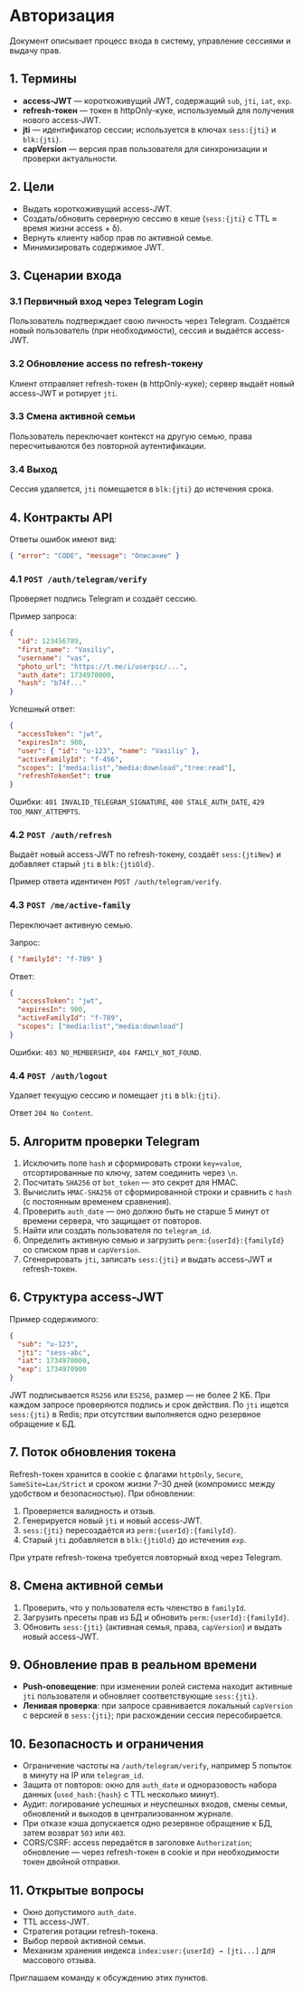 # Авторизация

Документ описывает процесс входа в систему, управление сессиями и выдачу прав.

## 1. Термины

- **access-JWT** — короткоживущий JWT, содержащий `sub`, `jti`, `iat`, `exp`.
- **refresh-токен** — токен в httpOnly-куке, используемый для получения нового access-JWT.
- **jti** — идентификатор сессии; используется в ключах `sess:{jti}` и `blk:{jti}`.
- **capVersion** — версия прав пользователя для синхронизации и проверки актуальности.

## 2. Цели

- Выдать короткоживущий access-JWT.
- Создать/обновить серверную сессию в кеше (`sess:{jti}` с TTL ≈ время жизни access + δ).
- Вернуть клиенту набор прав по активной семье.
- Минимизировать содержимое JWT.

## 3. Сценарии входа

### 3.1 Первичный вход через Telegram Login
Пользователь подтверждает свою личность через Telegram. Создаётся новый пользователь (при необходимости), сессия и выдаётся access-JWT.

### 3.2 Обновление access по refresh-токену
Клиент отправляет refresh-токен (в httpOnly-куке); сервер выдаёт новый access-JWT и ротирует `jti`.

### 3.3 Смена активной семьи
Пользователь переключает контекст на другую семью, права пересчитываются без повторной аутентификации.

### 3.4 Выход
Сессия удаляется, `jti` помещается в `blk:{jti}` до истечения срока.

## 4. Контракты API

Ответы ошибок имеют вид:

```json
{ "error": "CODE", "message": "Описание" }
```

### 4.1 `POST /auth/telegram/verify`
Проверяет подпись Telegram и создаёт сессию.

Пример запроса:

```json
{
  "id": 123456789,
  "first_name": "Vasiliy",
  "username": "vas",
  "photo_url": "https://t.me/i/userpic/...",
  "auth_date": 1734970000,
  "hash": "b74f..."
}
```

Успешный ответ:

```json
{
  "accessToken": "jwt",
  "expiresIn": 900,
  "user": { "id": "u-123", "name": "Vasiliy" },
  "activeFamilyId": "f-456",
  "scopes": ["media:list","media:download","tree:read"],
  "refreshTokenSet": true
}
```

Ошибки: `401 INVALID_TELEGRAM_SIGNATURE`, `400 STALE_AUTH_DATE`, `429 TOO_MANY_ATTEMPTS`.

### 4.2 `POST /auth/refresh`
Выдаёт новый access-JWT по refresh-токену, создаёт `sess:{jtiNew}` и добавляет старый `jti` в `blk:{jtiOld}`.

Пример ответа идентичен `POST /auth/telegram/verify`.

### 4.3 `POST /me/active-family`
Переключает активную семью.

Запрос:

```json
{ "familyId": "f-789" }
```

Ответ:

```json
{
  "accessToken": "jwt",
  "expiresIn": 900,
  "activeFamilyId": "f-789",
  "scopes": ["media:list","media:download"]
}
```

Ошибки: `403 NO_MEMBERSHIP`, `404 FAMILY_NOT_FOUND`.

### 4.4 `POST /auth/logout`
Удаляет текущую сессию и помещает `jti` в `blk:{jti}`.

Ответ `204 No Content`.

## 5. Алгоритм проверки Telegram

1. Исключить поле `hash` и сформировать строки `key=value`, отсортированные по ключу, затем соединить через `\n`.
2. Посчитать `SHA256` от `bot_token` — это секрет для HMAC.
3. Вычислить `HMAC-SHA256` от сформированной строки и сравнить с `hash` (с постоянным временем сравнения).
4. Проверить `auth_date` — оно должно быть не старше 5 минут от времени сервера, что защищает от повторов.
5. Найти или создать пользователя по `telegram_id`.
6. Определить активную семью и загрузить `perm:{userId}:{familyId}` со списком прав и `capVersion`.
7. Сгенерировать `jti`, записать `sess:{jti}` и выдать access-JWT и refresh-токен.

## 6. Структура access-JWT

Пример содержимого:

```json
{
  "sub": "u-123",
  "jti": "sess-abc",
  "iat": 1734970000,
  "exp": 1734970900
}
```

JWT подписывается `RS256` или `ES256`, размер — не более 2 КБ. При каждом запросе проверяются подпись и срок действия. По `jti` ищется `sess:{jti}` в Redis; при отсутствии выполняется одно резервное обращение к БД.

## 7. Поток обновления токена

Refresh-токен хранится в cookie с флагами `httpOnly`, `Secure`, `SameSite=Lax/Strict` и сроком жизни 7–30 дней (компромисс между удобством и безопасностью). При обновлении:

1. Проверяется валидность и отзыв.
2. Генерируется новый `jti` и новый access-JWT.
3. `sess:{jti}` пересоздаётся из `perm:{userId}:{familyId}`.
4. Старый `jti` добавляется в `blk:{jtiOld}` до истечения `exp`.

При утрате refresh-токена требуется повторный вход через Telegram.

## 8. Смена активной семьи

1. Проверить, что у пользователя есть членство в `familyId`.
2. Загрузить пресеты прав из БД и обновить `perm:{userId}:{familyId}`.
3. Обновить `sess:{jti}` (активная семья, права, `capVersion`) и выдать новый access-JWT.

## 9. Обновление прав в реальном времени

- **Push-оповещение**: при изменении ролей система находит активные `jti` пользователя и обновляет соответствующие `sess:{jti}`.
- **Ленивая проверка**: при запросе сравнивается локальный `capVersion` с версией в `sess:{jti}`; при расхождении сессия пересобирается.

## 10. Безопасность и ограничения

- Ограничение частоты на `/auth/telegram/verify`, например 5 попыток в минуту на IP или `telegram_id`.
- Защита от повторов: окно для `auth_date` и одноразовость набора данных (`used_hash:{hash}` с TTL несколько минут).
- Аудит: логирование успешных и неуспешных входов, смены семьи, обновлений и выходов в централизованном журнале.
- При отказе кэша допускается одно резервное обращение к БД, затем возврат `503` или `403`.
- CORS/CSRF: access передаётся в заголовке `Authorization`; обновление — через refresh-токен в cookie и при необходимости токен двойной отправки.

## 11. Открытые вопросы

- Окно допустимого `auth_date`.
- TTL access-JWT.
- Стратегия ротации refresh-токена.
- Выбор первой активной семьи.
- Механизм хранения индекса `index:user:{userId} → [jti...]` для массового отзыва.

Приглашаем команду к обсуждению этих пунктов.
